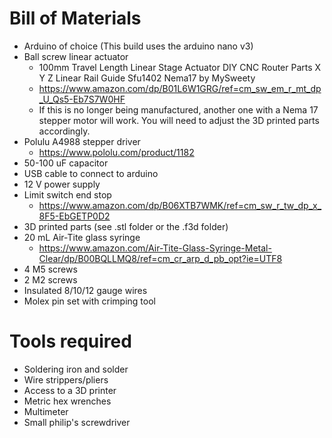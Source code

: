 # Bill of Materials
* Arduino of choice (This build uses the arduino nano v3)
* Ball screw linear actuator
  * 100mm Travel Length Linear Stage Actuator DIY CNC Router Parts X Y Z Linear Rail Guide Sfu1402 Nema17 by MySweety
  * https://www.amazon.com/dp/B01L6W1GRG/ref=cm_sw_em_r_mt_dp_U_Qs5-Eb7S7W0HF
  * If this is no longer being manufactured, another one with a Nema 17 stepper motor will work. You will need to adjust the 3D printed parts accordingly.
* Polulu A4988 stepper driver
  * https://www.pololu.com/product/1182
* 50-100 uF capacitor
* USB cable to connect to arduino
* 12 V power supply
* Limit switch end stop
  * https://www.amazon.com/dp/B06XTB7WMK/ref=cm_sw_r_tw_dp_x_8F5-EbGETP0D2
* 3D printed parts (see .stl folder or the .f3d folder)
* 20 mL Air-Tite glass syringe
  * https://www.amazon.com/Air-Tite-Glass-Syringe-Metal-Clear/dp/B00BQLLMQ8/ref=cm_cr_arp_d_pb_opt?ie=UTF8
* 4 M5 screws
* 2 M2 screws
* Insulated 8/10/12 gauge wires
* Molex pin set with crimping tool

# Tools required
* Soldering iron and solder
* Wire strippers/pliers
* Access to a 3D printer
* Metric hex wrenches
* Multimeter
* Small philip's screwdriver
